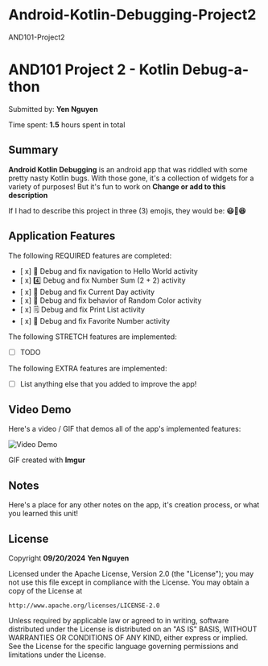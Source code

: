 # Android-Kotlin-Debugging-Project2
AND101-Project2
<!-- (This is a comment) INSTRUCTIONS: Go through this page and fill out any **bolded** entries with their correct values.-->

# AND101 Project 2 - Kotlin Debug-a-thon

Submitted by: **Yen Nguyen**

Time spent: **1.5** hours spent in total

## Summary

**Android Kotlin Debugging** is an android app that was riddled with some pretty nasty Kotlin bugs.  With those gone, it's a collection of widgets for a variety of purposes! But it's fun to work on **Change or add to this description**

If I had to describe this project in three (3) emojis, they would be: **😃🤔😆**

## Application Features

<!-- (This is a comment) Please be sure to change the [ ] to [x] for any features you completed.  If a feature is not checked [x], you might miss the points for that item! -->

The following REQUIRED features are completed:

- [ x] 👋 Debug and fix navigation to Hello World activity
- [ x] 4️⃣ Debug and fix Number Sum (2 + 2) activity
- [ x] 📅 Debug and fix Current Day activity 
- [ x] 🌈 Debug and fix behavior of Random Color activity
- [ x] 🗒️ Debug and fix Print List activity
- [ x] 💯 Debug and fix Favorite Number activity

The following STRETCH features are implemented:

- [ ] TODO

The following EXTRA features are implemented:

- [ ] List anything else that you added to improve the app!

## Video Demo

Here's a video / GIF that demos all of the app's implemented features:

<img src='https://imgur.com/E8IwsDM' title='Video Demo' width='' alt='Video Demo' />

GIF created with **Imgur**

<!-- Recommended tools:
- [Kap](https://getkap.co/) for macOS
- [ScreenToGif](https://www.screentogif.com/) for Windows
- [peek](https://github.com/phw/peek) for Linux. -->

## Notes

Here's a place for any other notes on the app, it's creation process, or what you learned this unit!

## License

Copyright **09/20/2024** **Yen Nguyen**

Licensed under the Apache License, Version 2.0 (the "License");
you may not use this file except in compliance with the License.
You may obtain a copy of the License at

    http://www.apache.org/licenses/LICENSE-2.0

Unless required by applicable law or agreed to in writing, software
distributed under the License is distributed on an "AS IS" BASIS,
WITHOUT WARRANTIES OR CONDITIONS OF ANY KIND, either express or implied.
See the License for the specific language governing permissions and
limitations under the License.
